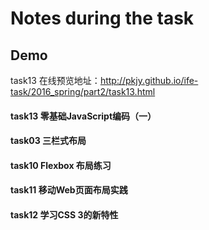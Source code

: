 # Notes during the task
## Demo 
task13 在线预览地址：<http://pkjy.github.io/ife-task/2016_spring/part2/task13.html>


#### task13 零基础JavaScript编码（一）


#### task03 三栏式布局

#### task10 Flexbox 布局练习

#### task11 移动Web页面布局实践

#### task12 学习CSS 3的新特性
